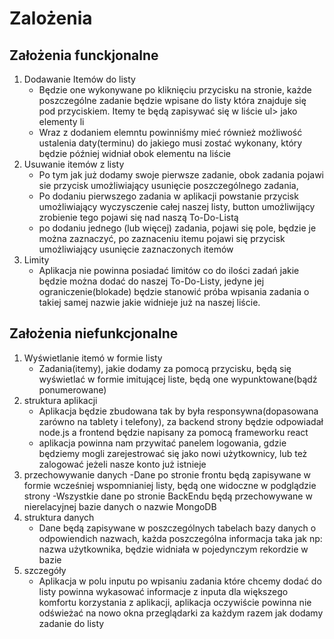 # Zalożenia 



## Założenia funckjonalne
1. Dodawanie Itemów do listy
     - Będzie one wykonywane po kliknięciu przycisku na stronie, każde poszczególne zadanie będzie wpisane do listy która znajduje się pod przyciskiem. Itemy te będą zapisywać się w liście ul> jako elementy li
     - Wraz z dodaniem elemntu powinniśmy mieć również możliwość ustalenia daty(terminu) do jakiego musi zostać wykonany, który będzie później widniał obok elementu na liście
1. Usuwanie itemów z listy
     - Po tym jak już dodamy swoje pierwsze zadanie, obok zadania pojawi sie przycisk umożliwiający usunięcie poszczególnego zadania,  
     - Po dodaniu pierwszego zadania w aplikacji powstanie przycisk umożliwiający wyczysczenie całej naszej listy, button umożliwijący zrobienie tego pojawi się nad naszą To-Do-Listą 
     - po dodaniu jednego (lub więcej) zadania, pojawi się pole, będzie je można zaznaczyć, po zaznaceniu itemu pojawi się przycisk umożliwiający usunięcie zaznaczonych itemów 
1. Limity
     - Aplikacja nie powinna posiadać limitów co do ilości zadań jakie będzie można dodać do naszej To-Do-Listy, jedyne jej ograniczenie(blokade) będzie stanowić próba wpisania zadania o takiej samej nazwie jakie widnieje już na naszej liście.       

## Założenia niefunkcjonalne

1. Wyświetlanie itemó w formie listy
     - Zadania(itemy), jakie dodamy za pomocą przycisku, będą się wyświetlać w formie imitującej liste, będą one wypunktowane(bądź ponumerowane)
1. struktura aplikacji   
     - Aplikacja będzie zbudowana tak by była responsywna(dopasowana zarówno na tablety i telefony), za backend strony będzie odpowiadał node.js a frontend będzie napisany za pomocą frameworku react 
     - aplikacja powinna nam przywitać panelem logowania, gdzie będziemy mogli zarejestrować się jako nowi użytkownicy, lub też zalogować jeżeli nasze konto już istnieje
1. przechowywanie danych
     -Dane po stronie frontu będą zapisywane w formie wcześniej wspomnianiej listy, będą one widoczne w podglądzie strony
     -Wszystkie dane po stronie BackEndu będą przechowywane w nierelacyjnej bazie danych o nazwie MongoDB  
1. struktura danych
     - Dane będą zapisywane w poszczególnych tabelach bazy danych o odpowiendich nazwach, każda poszczególna informacja taka jak np: nazwa użytkownika, będzie widniała w pojedynczym rekordzie w bazie
1. szczegóły 
     - Aplikacja w polu inputu po wpisaniu zadania które chcemy dodać do listy powinna wykasować informacje z inputa dla większego komfortu korzystania z aplikacji, aplikacja oczywiście powinna nie odświeżać na nowo okna przeglądarki za każdym razem jak dodamy zadanie do listy  
